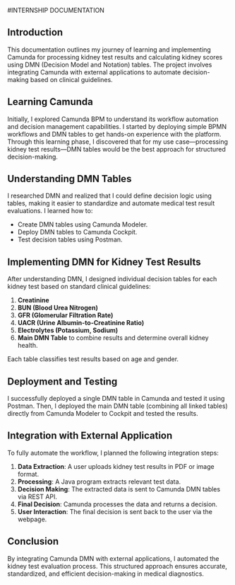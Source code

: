 #INTERNSHIP DOCUMENTATION


## Introduction
This documentation outlines my journey of learning and implementing Camunda for processing kidney test results and calculating kidney scores using DMN (Decision Model and Notation) tables. The project involves integrating Camunda with external applications to automate decision-making based on clinical guidelines.

## Learning Camunda
Initially, I explored Camunda BPM to understand its workflow automation and decision management capabilities. I started by deploying simple BPMN workflows and DMN tables to get hands-on experience with the platform. Through this learning phase, I discovered that for my use case—processing kidney test results—DMN tables would be the best approach for structured decision-making.

## Understanding DMN Tables
I researched DMN and realized that I could define decision logic using tables, making it easier to standardize and automate medical test result evaluations. I learned how to:
- Create DMN tables using Camunda Modeler.
- Deploy DMN tables to Camunda Cockpit.
- Test decision tables using Postman.

## Implementing DMN for Kidney Test Results
After understanding DMN, I designed individual decision tables for each kidney test based on standard clinical guidelines:
1. **Creatinine**
2. **BUN (Blood Urea Nitrogen)**
3. **GFR (Glomerular Filtration Rate)**
4. **UACR (Urine Albumin-to-Creatinine Ratio)**
5. **Electrolytes (Potassium, Sodium)**
6. **Main DMN Table** to combine results and determine overall kidney health.

Each table classifies test results based on age and gender.

## Deployment and Testing
I successfully deployed a single DMN table in Camunda and tested it using Postman. Then, I deployed the main DMN table (combining all linked tables) directly from Camunda Modeler to Cockpit and tested the results.

## Integration with External Application
To fully automate the workflow, I planned the following integration steps:
1. **Data Extraction**: A user uploads kidney test results in PDF or image format.
2. **Processing**: A Java program extracts relevant test data.
3. **Decision Making**: The extracted data is sent to Camunda DMN tables via REST API.
4. **Final Decision**: Camunda processes the data and returns a decision.
5. **User Interaction**: The final decision is sent back to the user via the webpage.

## Conclusion
By integrating Camunda DMN with external applications, I automated the kidney test evaluation process. This structured approach ensures accurate, standardized, and efficient decision-making in medical diagnostics.

